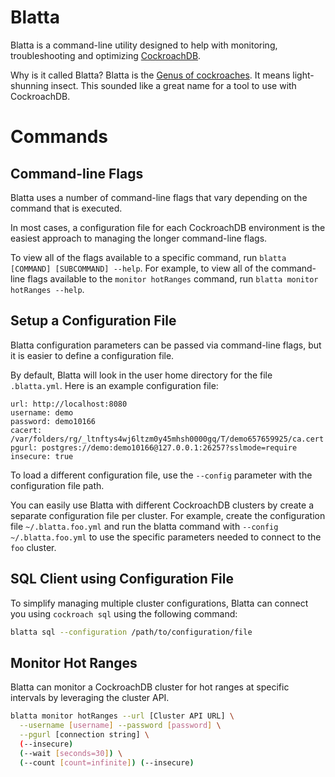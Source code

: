 # Blatta

Blatta is a command-line utility designed to help with monitoring, troubleshooting and optimizing [CockroachDB](https://www.cockroachlabs.com/).

Why is it called Blatta? Blatta is the [Genus of cockroaches](https://en.wikipedia.org/wiki/Blatta). It means light-shunning insect.
This sounded like a great name for a tool to use with CockroachDB.

# Commands

## Command-line Flags

Blatta uses a number of command-line flags that vary depending on the command that is executed.

In most cases, a configuration file for each CockroachDB environment is the easiest
approach to managing the longer command-line flags.

To view all of the flags available to a specific command, run `blatta [COMMAND] [SUBCOMMAND] --help`.
For example, to view all of the command-line flags available to the `monitor hotRanges` command,
run `blatta monitor hotRanges --help`.

## Setup a Configuration File

Blatta configuration parameters can be passed via command-line flags, but it is easier to define a configuration file.

By default, Blatta will look in the user home directory for the file `.blatta.yml`. 
Here is an example configuration file:

```
url: http://localhost:8080
username: demo
password: demo10166
cacert: /var/folders/rg/_ltnftys4wj6ltzm0y45mhsh0000gq/T/demo657659925/ca.cert
pgurl: postgres://demo:demo10166@127.0.0.1:26257?sslmode=require
insecure: true
```

To load a different configuration file, use the `--config` parameter with 
the configuration file path.

You can easily use Blatta with different CockroachDB clusters by create a 
separate configuration file per cluster. For example, create the configuration file
`~/.blatta.foo.yml` and run the blatta command with `--config ~/.blatta.foo.yml` to
use the specific parameters needed to connect to the `foo` cluster.

## SQL Client using Configuration File

To simplify managing multiple cluster configurations, Blatta can connect you using 
`cockroach sql` using the following command:

```bash
blatta sql --configuration /path/to/configuration/file
```

## Monitor Hot Ranges

Blatta can monitor a CockroachDB cluster for hot ranges at specific intervals by leveraging the cluster API.

```bash
blatta monitor hotRanges --url [Cluster API URL] \
  --username [username] --password [password] \
  --pgurl [connection string] \
  (--insecure)
  (--wait [seconds=30]) \
  (--count [count=infinite]) (--insecure)
```

